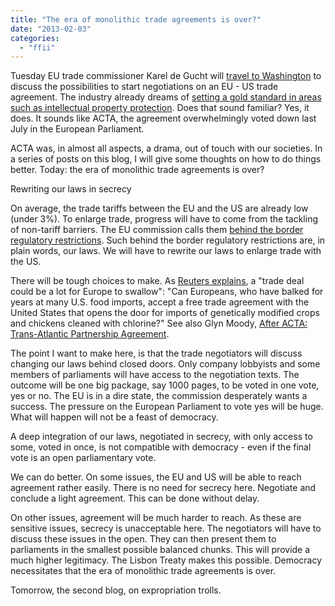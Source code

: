 ```yaml
---
title: "The era of monolithic trade agreements is over?"
date: "2013-02-03"
categories: 
  - "ffii"
---
```


Tuesday EU trade commissioner Karel de Gucht will [travel to Washington]( http://www.europolitics.info/external-policies/de-gucht-aims-to-wrap-up-transatlantic-trade-talks-before-summit-art347575-46.html) to discuss the possibilities to start negotiations on an EU - US trade agreement. The industry already dreams of [setting a gold standard in areas such as intellectual property protection](http://seenthis.net/messages/106809). Does that sound familiar? Yes, it does. It sounds like ACTA, the agreement overwhelmingly voted down last July in the European Parliament.

ACTA was, in almost all aspects, a drama, out of touch with our societies. In a series of posts on this blog, I will give some thoughts on how to do things better. Today: the era of monolithic trade agreements is over?

Rewriting our laws in secrecy

On average, the trade tariffs between the EU and the US are already low (under 3%). To enlarge trade, progress will have to come from the tackling of non-tariff barriers. The EU commission calls them [behind the border regulatory restrictions](http://ec.europa.eu/trade/creating-opportunities/bilateral-relations/countries/united-states/). Such behind the border regulatory restrictions are, in plain words, our laws. We will have to rewrite our laws to enlarge trade with the US.

There will be tough choices to make. As [Reuters explains](http://www.reuters.com/article/2012/12/11/us-usa-eu-trade-idUSBRE8BA05Y20121211), a "trade deal could be a lot for Europe to swallow": "Can Europeans, who have balked for years at many U.S. food imports, accept a free trade agreement with the United States that opens the door for imports of genetically modified crops and chickens cleaned with chlorine?" See also Glyn Moody, [After ACTA: Trans-Atlantic Partnership Agreement](http://blogs.computerworlduk.com/open-enterprise/2013/01/after-acta-tap-the-trans-atlantic-partnership-agreement/index.htm).

The point I want to make here, is that the trade negotiators will discuss changing our laws behind closed doors. Only company lobbyists and some members of parliaments will have access to the negotiation texts. The outcome will be one big package, say 1000 pages, to be voted in one vote, yes or no. The EU is in a dire state, the commission desperately wants a success. The pressure on the European Parliament to vote yes will be huge. What will happen will not be a feast of democracy.

A deep integration of our laws, negotiated in secrecy, with only access to some, voted in once, is not compatible with democracy - even if the final vote is an open parliamentary vote.

We can do better. On some issues, the EU and US will be able to reach agreement rather easily. There is no need for secrecy here. Negotiate and conclude a light agreement. This can be done without delay.

On other issues, agreement will be much harder to reach. As these are sensitive issues, secrecy is unacceptable here. The negotiators will have to discuss these issues in the open. They can then present them to parliaments in the smallest possible balanced chunks. This will provide a much higher legitimacy. The Lisbon Treaty makes this possible. Democracy necessitates that the era of monolithic trade agreements is over.

Tomorrow, the second blog, on expropriation trolls.
